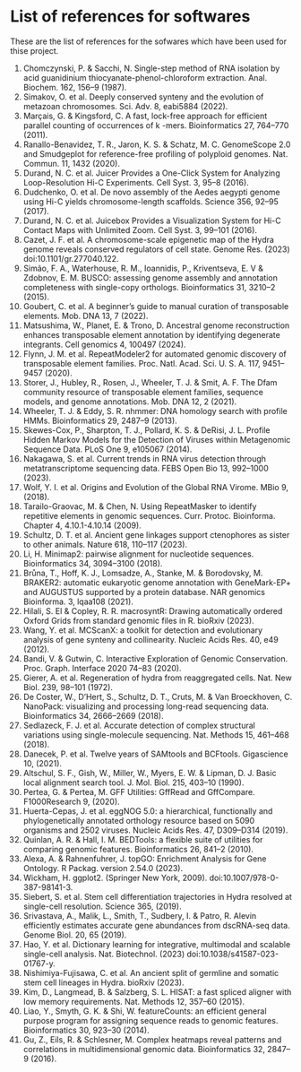 # List of references for softwares
These are the list of references for the sofwares which have been used for thise project.
1.	Chomczynski, P. & Sacchi, N. Single-step method of RNA isolation by acid guanidinium thiocyanate-phenol-chloroform extraction. Anal. Biochem. 162, 156–9 (1987).
2.	Simakov, O. et al. Deeply conserved synteny and the evolution of metazoan chromosomes. Sci. Adv. 8, eabi5884 (2022).
3.	Marçais, G. & Kingsford, C. A fast, lock-free approach for efficient parallel counting of occurrences of k -mers. Bioinformatics 27, 764–770 (2011).
4.	Ranallo-Benavidez, T. R., Jaron, K. S. & Schatz, M. C. GenomeScope 2.0 and Smudgeplot for reference-free profiling of polyploid genomes. Nat. Commun. 11, 1432 (2020).
5.	Durand, N. C. et al. Juicer Provides a One-Click System for Analyzing Loop-Resolution Hi-C Experiments. Cell Syst. 3, 95–8 (2016).
6.	Dudchenko, O. et al. De novo assembly of the Aedes aegypti genome using Hi-C yields chromosome-length scaffolds. Science 356, 92–95 (2017).
7.	Durand, N. C. et al. Juicebox Provides a Visualization System for Hi-C Contact Maps with Unlimited Zoom. Cell Syst. 3, 99–101 (2016).
8.	Cazet, J. F. et al. A chromosome-scale epigenetic map of the Hydra genome reveals conserved regulators of cell state. Genome Res. (2023) doi:10.1101/gr.277040.122.
9.	Simão, F. A., Waterhouse, R. M., Ioannidis, P., Kriventseva, E. V & Zdobnov, E. M. BUSCO: assessing genome assembly and annotation completeness with single-copy orthologs. Bioinformatics 31, 3210–2 (2015).
10.	Goubert, C. et al. A beginner’s guide to manual curation of transposable elements. Mob. DNA 13, 7 (2022).
11.	Matsushima, W., Planet, E. & Trono, D. Ancestral genome reconstruction enhances transposable element annotation by identifying degenerate integrants. Cell genomics 4, 100497 (2024).
12.	Flynn, J. M. et al. RepeatModeler2 for automated genomic discovery of transposable element families. Proc. Natl. Acad. Sci. U. S. A. 117, 9451–9457 (2020).
13.	Storer, J., Hubley, R., Rosen, J., Wheeler, T. J. & Smit, A. F. The Dfam community resource of transposable element families, sequence models, and genome annotations. Mob. DNA 12, 2 (2021).
14.	Wheeler, T. J. & Eddy, S. R. nhmmer: DNA homology search with profile HMMs. Bioinformatics 29, 2487–9 (2013).
15.	Skewes-Cox, P., Sharpton, T. J., Pollard, K. S. & DeRisi, J. L. Profile Hidden Markov Models for the Detection of Viruses within Metagenomic Sequence Data. PLoS One 9, e105067 (2014).
16.	Nakagawa, S. et al. Current trends in <scp>RNA</scp> virus detection through metatranscriptome sequencing data. FEBS Open Bio 13, 992–1000 (2023).
17.	Wolf, Y. I. et al. Origins and Evolution of the Global RNA Virome. MBio 9, (2018).
18.	Tarailo-Graovac, M. & Chen, N. Using RepeatMasker to identify repetitive elements in genomic sequences. Curr. Protoc. Bioinforma. Chapter 4, 4.10.1-4.10.14 (2009).
19.	Schultz, D. T. et al. Ancient gene linkages support ctenophores as sister to other animals. Nature 618, 110–117 (2023).
20.	Li, H. Minimap2: pairwise alignment for nucleotide sequences. Bioinformatics 34, 3094–3100 (2018).
21.	Brůna, T., Hoff, K. J., Lomsadze, A., Stanke, M. & Borodovsky, M. BRAKER2: automatic eukaryotic genome annotation with GeneMark-EP+ and AUGUSTUS supported by a protein database. NAR genomics Bioinforma. 3, lqaa108 (2021).
22.	Hilali, S. El & Copley, R. R. macrosyntR: Drawing automatically ordered Oxford Grids from standard genomic files in R. bioRxiv (2023).
23.	Wang, Y. et al. MCScanX: a toolkit for detection and evolutionary analysis of gene synteny and collinearity. Nucleic Acids Res. 40, e49 (2012).
24.	Bandi, V. & Gutwin, C. Interactive Exploration of Genomic Conservation. Proc. Graph. Interface 2020 74–83 (2020).
25.	Gierer, A. et al. Regeneration of hydra from reaggregated cells. Nat. New Biol. 239, 98–101 (1972).
26.	De Coster, W., D’Hert, S., Schultz, D. T., Cruts, M. & Van Broeckhoven, C. NanoPack: visualizing and processing long-read sequencing data. Bioinformatics 34, 2666–2669 (2018).
27.	Sedlazeck, F. J. et al. Accurate detection of complex structural variations using single-molecule sequencing. Nat. Methods 15, 461–468 (2018).
28.	Danecek, P. et al. Twelve years of SAMtools and BCFtools. Gigascience 10, (2021).
29.	Altschul, S. F., Gish, W., Miller, W., Myers, E. W. & Lipman, D. J. Basic local alignment search tool. J. Mol. Biol. 215, 403–10 (1990).
30.	Pertea, G. & Pertea, M. GFF Utilities: GffRead and GffCompare. F1000Research 9, (2020).
31.	Huerta-Cepas, J. et al. eggNOG 5.0: a hierarchical, functionally and phylogenetically annotated orthology resource based on 5090 organisms and 2502 viruses. Nucleic Acids Res. 47, D309–D314 (2019).
32.	Quinlan, A. R. & Hall, I. M. BEDTools: a flexible suite of utilities for comparing genomic features. Bioinformatics 26, 841–2 (2010).
33.	Alexa, A. & Rahnenfuhrer, J. topGO: Enrichment Analysis for Gene Ontology. R Packag. version 2.54.0 (2023).
34.	Wickham, H. ggplot2. (Springer New York, 2009). doi:10.1007/978-0-387-98141-3.
35.	Siebert, S. et al. Stem cell differentiation trajectories in Hydra resolved at single-cell resolution. Science 365, (2019).
36.	Srivastava, A., Malik, L., Smith, T., Sudbery, I. & Patro, R. Alevin efficiently estimates accurate gene abundances from dscRNA-seq data. Genome Biol. 20, 65 (2019).
37.	Hao, Y. et al. Dictionary learning for integrative, multimodal and scalable single-cell analysis. Nat. Biotechnol. (2023) doi:10.1038/s41587-023-01767-y.
38.	Nishimiya-Fujisawa, C. et al. An ancient split of germline and somatic stem cell lineages in Hydra. bioRxiv (2023).
39.	Kim, D., Langmead, B. & Salzberg, S. L. HISAT: a fast spliced aligner with low memory requirements. Nat. Methods 12, 357–60 (2015).
40.	Liao, Y., Smyth, G. K. & Shi, W. featureCounts: an efficient general purpose program for assigning sequence reads to genomic features. Bioinformatics 30, 923–30 (2014).
41.	Gu, Z., Eils, R. & Schlesner, M. Complex heatmaps reveal patterns and correlations in multidimensional genomic data. Bioinformatics 32, 2847–9 (2016).
